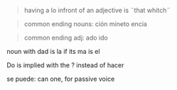 > having a lo infront of an adjective is ¨that whitch¨

> common ending nouns: ción mineto encia

> common ending adj: ado ido

noun with dad is la if its ma is el

Do is implied with the ? instead of hacer

se puede: can one, for passive voice
<!--stackedit_data:
eyJoaXN0b3J5IjpbMjU5MjQyNDI3LDE5NDUwNjE4MDgsODY3OD
E1MTQ3LC0xOTI3NjA5NjI5LC0xNjY2MzIyOTAyXX0=
-->